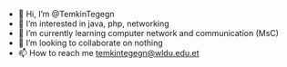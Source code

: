 - 👋 Hi, I’m @TemkinTegegn
- 👀 I’m interested in java, php, networking
- 🌱 I’m currently learning computer network and communication (MsC)
- 💞️ I’m looking to collaborate on nothing
- 📫 How to reach me temkintegegn@wldu.edu.et
